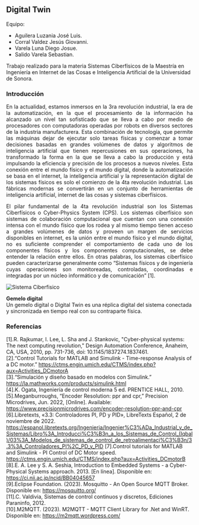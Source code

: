 ## Digital Twin
Equipo:

- Aguilera Luzania José Luis.
- Corral Valdez Jesús Giovanni.
- Varela Luna Diego Josue.
- Salido Varela Sebastian.

Trabajo realizado para la materia Sistemas Ciberfísicos de la Maestría en Ingeniería en Internet de las Cosas e Inteligencia Artificial de la Universidad de Sonora.

### Introducción  
<p align="justify">
En la actualidad, estamos inmersos en la 3ra revolución industrial, la era de la automatización, en la que el procesamiento de la información ha alcanzado un nivel tan sofisticado que se lleva a cabo por medio de procesadores con computadoras operadas por robots en diversos sectores de la industria manufacturera. Esta combinación de tecnología, que permite las máquinas dejar de ejecutar solo tareas físicas y comenzar a tomar decisiones basadas en grandes volúmenes de datos y algoritmos de inteligencia artificial que tienen repercusiones en sus operaciones, ha transformado la forma en la que se lleva a cabo la producción y está impulsando la eficiencia y precisión de los procesos a nuevos niveles. Esta conexión entre el mundo físico y el mundo digital, donde la automatización se basa en el internet, la inteligencia artificial y la representación digital de los sistemas físicos es solo el comienzo de la 4ta revolución industrial. Las fábricas modernas se convertirán en un conjunto de herramientas de inteligencia artificial, internet de las cosas y sistemas ciberfísicos.
</p>
<p align="justify">
El pilar fundamental de la 4ta revolución industrial son los Sistemas Ciberfísicos o Cyber-Physics System (CPS). Los sistemas ciberfísico son sistemas de colaboración computacional que cuentan con una conexión intensa con el mundo físico que los rodea y al mismo tiempo tienen acceso a grandes volúmenes de datos y proveen un margen de servicios disponibles en internet, es la unión entre el mundo físico y el mundo digital, no es suficiente comprender el comportamiento de cada uno de los componentes físicos y los componentes computacionales, se debe entender la relación entre ellos. En otras palabras, los sistemas ciberfísico pueden caracterizarse generalmente como “Sistemas físicos y de ingeniería cuyas operaciones son monitoreadas, controladas, coordinadas e integradas por un núcleo informático y de comunicación” [1].
</p>

![Sistema Ciberfisico](https://github.com/JoseLuis-AL/Digital-Twin/blob/main/Images/Sistema%20Ciberf%C3%ADsico.png)

**Gemelo digital**  
 Un gemelo digital o Digital Twin es una réplica digital del sistema conectada y sincronizada en tiempo real con su contraparte física.

### Referencias  
[1].R. Rajkumar, I. Lee, L. Sha and J. Stankovic, "Cyber-physical systems: The next computing revolution," Design Automation Conference, Anaheim, CA, USA, 2010, pp. 731-736, doi: 10.1145/1837274.1837461.  
[2].“Control Tutorials for MATLAB and Simulink - Time-response Analysis of a DC motor.” https://ctms.engin.umich.edu/CTMS/index.php?aux=Activities_DCmotorA  
[3].“Simulación y diseño basado en modelos con Simulink.” https://la.mathworks.com/products/simulink.html  
[4].K. Ogata, Ingeniería de control moderna 5 ed. PRENTICE HALL, 2010.  
[5].Meganburroughs, “Encoder Resolution: ppr and cpr,” Precision Microdrives, Jun. 2022, [Online]. Available: https://www.precisionmicrodrives.com/encoder-resolution-ppr-and-cpr  
[6].Libretexts, «3.3: Controladores PI, PD y PID», LibreTexts Español, 2 de noviembre de 2022.  
 https://espanol.libretexts.org/Ingenieria/Ingenier%C3%ADa_Industrial_y_de_Sistemas/Libro%3A_Introducci%C3%B3n_a_los_Sistemas_de_Control_(Iqbal)/03%3A_Modelos_de_sistemas_de_control_de_retroalimentaci%C3%B3n/3.3%3A_Controladores_PI%2C_PD_y_PID
[7].Control tutorials for MATLAB and Simulink - PI Control of DC Motor speed. https://ctms.engin.umich.edu/CTMS/index.php?aux=Activities_DCmotorB  
[8].E. A. Lee y S. A. Seshia, Introduction to Embedded Systems - a Cyber-Physical Systems approach. 2013. [En línea]. Disponible en: https://ci.nii.ac.jp/ncid/BB04045657  
[9].Eclipse Foundation. (2023). Mosquitto - An Open Source MQTT Broker. Disponible en: https://mosquitto.org/  
[11].C. Valdivia, Sistemas de control continuos y discretos, Ediciones Paraninfo, 2012.  
[10].M2MQTT. (2023). M2MQTT - MQTT Client Library for .Net and WinRT. Disponible en: https://m2mqtt.wordpress.com/  
